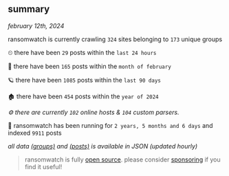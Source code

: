 
## summary
_february 12th, 2024_

ransomwatch is currently crawling `324` sites belonging to `173` unique groups

⏲ there have been `29` posts within the `last 24 hours`

🦈 there have been `165` posts within the `month of february`

🪐 there have been `1085` posts within the `last 90 days`

🏚 there have been `454` posts within the `year of 2024`

_⚙️ there are currently `102` online hosts & `104` custom parsers._

🦕 ransomwatch has been running for `2 years, 5 months and 6 days` and indexed `9911` posts

_all data  [(groups)](http://ransomwhat.telemetry.ltd/groups) and [(posts)](http://ransomwhat.telemetry.ltd/posts) is available in JSON (updated hourly)_

> ransomwatch is fully [open source](https://github.com/joshhighet/ransomwatch#ransomwatch--). please consider [sponsoring](https://github.com/sponsors/joshhighet) if you find it useful!

